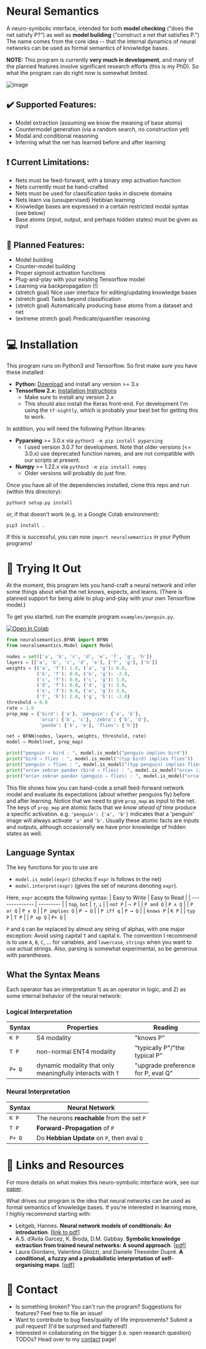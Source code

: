 # Neural Semantics
A neuro-symbolic interface, intended for both **model checking** ("does the net satisfy P?") as well as **model building** ("construct a net that satisfies P.")  The name comes from the core idea -- that the internal dynamics of neural networks can be used as formal semantics of knowledge bases.

**NOTE:** This program is currently **very much in development**, and many of the planned features involve significant research efforts (this is my PhD).  So what the program can do right now is somewhat limited.  

![image](https://user-images.githubusercontent.com/7096372/168408611-afc0ed06-ade7-4854-98f8-e8d564765c33.png)

## :heavy_check_mark: Supported Features:
- Model extraction (assuming we know the meaning of base atoms)
- Countermodel generation (via a random search, no construction yet)
- Modal and conditional reasoning
- Inferring what the net has learned before and after learning

## ❗ Current Limitations:
- Nets must be feed-forward, with a binary step activation function
- Nets currently must be hand-crafted
- Nets must be used for classification tasks in discrete domains
- Nets learn via (unsupervised) Hebbian learning
- Knowledge bases are expressed in a certain restricted modal syntax (see below)
- Base atoms (input, output, and perhaps hidden states) must be given as input

## 📝 Planned Features:
- Model building
- Counter-model building
- Proper sigmoid activation functions
- Plug-and-play with your existing Tensorflow model
- Learning via backpropagation (!)
- (stretch goal) Nice user interface for editing/updating knowledge bases
- (stretch goal) Tasks beyond classification
- (stretch goal) Automatically producing base atoms from a dataset and net
- (extreme stretch goal) Predicate/quantifier reasoning

# 💻 Installation
This program runs on Python3 and Tensorflow.  So first make sure you have these installed:
- **Python:** [Download](https://www.python.org/downloads/) and install any version >= 3.x
- **Tensorflow 2.x:** [Installation Instructions](https://www.tensorflow.org/install/pip)
    - Make sure to install any version 2.x
    - This should also install the Keras front-end.
      For development I'm using the `tf-nightly`, which is probably your best bet for getting this to work.

In addition, you will need the following Python libraries:
- **Pyparsing** >= 3.0.x  via  `python3 -m pip install pyparsing`
    - I used version 3.0.7 for development.  Note that older versions
      (<= 3.0.x) use deprecated function names, and are not compatible
      with our scripts at present.
- **Numpy** >= 1.22.x  via  `python3 -m pip install numpy`
    - Older versions will probably do just fine.

Once you have all of the dependencies installed, clone this repo and run (within this directory):
```
python3 setup.py install
```
or, if that doesn't work (e.g. in a Google Colab environment):
```
pip3 install .
```
If this is successful, you can now `import neuralsemantics` in your Python programs!


# :brain: Trying It Out
At the moment, this program lets you hand-craft a neural network and infer some things about what the net knows, expects, and learns.  (There is planned support for being able to plug-and-play with your own Tensorflow model.) 

To get you started, run the example program `examples/penguin.py`.

[![Open In Colab](https://colab.research.google.com/assets/colab-badge.svg)](https://colab.research.google.com/drive/1IEBTRjvGWeIWUxW1tlDsY-FQjUBQS_Dp?usp=sharing)
```python
from neuralsemantics.BFNN import BFNN
from neuralsemantics.Model import Model

nodes = set(['a', 'b', 'c', 'd', 'e', 'f', 'g', 'h'])
layers = [['a', 'b', 'c', 'd', 'e'], ['f', 'g'], ['h']]
weights = {('a', 'f'): 1.0, ('a', 'g'): 0.0, 
           ('b', 'f'): 0.0, ('b', 'g'): -2.0, 
           ('c', 'f'): 0.0, ('c', 'g'): 3.0, 
           ('d', 'f'): 0.0, ('d', 'g'): 3.0,
           ('e', 'f'): 0.0, ('e', 'g'): 3.0,
           ('f', 'h'): 2.0, ('g', 'h'): -2.0}
threshold = 0.0
rate = 1.0
prop_map = {'bird': {'a'}, 'penguin': {'a', 'b'}, 
            'orca': {'b', 'c'}, 'zebra': {'b', 'd'}, 
            'panda': {'b', 'e'}, 'flies': {'h'}}

net = BFNN(nodes, layers, weights, threshold, rate)
model = Model(net, prop_map)

print("penguin → bird : ", model.is_model("penguin implies bird"))
print("bird ⇒ flies : ", model.is_model("(typ bird) implies flies"))
print("penguin ⇒ flies : ", model.is_model("(typ penguin) implies flies"))
print("orca+ zebra+ panda+ (bird ⇒ flies) : ", model.is_model("orca+ (zebra+ (panda+ ((typ bird) implies flies)))")) # should be True
print("orca+ zebra+ panda+ (penguin ⇒ flies) : ", model.is_model("orca+ (zebra+ (panda+ ((typ penguin) implies flies)))")) # should be False
```

This file shows how you can hand-code a small feed-forward network model and evaluate its expectations (about whether penguins fly) before and after learning.  Notice that we need to give `prop_map` as input to the net.  The keys of `prop_map` are atomic facts that _we know ahead of time_ produce a specific activation.  e.g. `'penguin': {'a', 'b'}` indicates that a 'penguin' image will always activate `'a'` and `'b'`.  Usually these atomic facts are inputs and outputs, although occasionally we have prior knowledge of hidden states as well.

## Language Syntax
The key functions for you to use are 
- `model.is_model(expr)` (checks if `expr` is follows in the net) 
- `model.interpret(expr)` (gives the set of neurons denoting `expr`).  

Here, `expr` accepts the following syntax:
| Easy to Write | Easy to Read |
| -------------- | --------- |
| `top`, `bot`   | `⊤`, `⊥` |
| `not P`        | `¬ P`     |
| `P and Q`      | `P ∧ Q`   |
| `P or Q`       | `P ∨ Q`   |
| `P implies Q`  | `P → Q`   |
| `P iff q`      | `P ↔ Q`   |
| `knows P`      | `K P`     |
| `typ P`        | `T P`     |
|  `P up Q`      | `P+ Q`    |

`P` and `Q` can be replaced by almost any string of alphas, with one major exception:  Avoid using capital `T` and capital `K`.  The convention I recommend is to use `A`, `B`, `C`, ... for variables, and `lowercase`, `strings` when you want to use actual strings.  Also, parsing is somewhat experimental, so be generous with parentheses.

## What the Syntax Means
Each operator has an interpretation 1) as an operator in logic, and 2) as some internal behavior of the neural network:

### Logical Interpretation
| Syntax      | Properties  | Reading |
| ----------- | -------------------|------------------------ |
| `K P`       | S4 modality  | "knows P" |
| `T P`       | non-normal ENT4 modality | "typically P"/"the typical P"  |
|  `P+ Q`     | dynamic modality that only meaningfully interacts with `T` | "upgrade preference for P, eval Q" |

### Neural Interpretation 
| Syntax      | Neural Network  |
| ----------- | ------------------------------------------- |
| `K P`       | The neurons **reachable** from the set `P`  |
| `T P`       | **Forward-Propagation** of `P`              |
|  `P+ Q`     | Do **Hebbian Update** on `P`, then eval `Q` |


# 🔗 Links and Resources
For more details on what makes this neuro-symbolic interface work, see our [paper](https://journals.flvc.org/FLAIRS/article/download/130735/133901).

What drives our program is the idea that neural networks can be used as formal semantics of knowledge bases.  If you're interested in learning more, I highly recommend starting with:

- Leitgeb, Hannes. **Neural network models of conditionals: An introduction**. [[link to pdf]](https://scholar.google.com/scholar?cluster=2702081425114400974&hl=en&as_sdt=0,15)
- A.S. d’Avila Garcez,  K. Broda, D.M. Gabbay.  **Symbolic knowledge extraction from trained neural
networks: A sound approach**.  [[pdf]](https://www.sciencedirect.com/science/article/pii/S0004370200000771/pdf?md5=f782984da6f1244a563048b352a31ce5&pid=1-s2.0-S0004370200000771-main.pdf)
- Laura Giordano, Valentina Gliozzi, and Daniele Theseider Dupré.  **A conditional, a fuzzy and a probabilistic interpretation
of self-organising maps**. [[pdf]](https://arxiv.org/pdf/2103.06854.pdf)

# :incoming_envelope: Contact
- Is something broken?  You can't run the program?  Suggestions for features?  Feel free to file an issue!
- Want to contribute to bug fixes/quality of life improvements?  Submit a pull request!  (I'd be surprised and flattered!)
- Interested in collaborating on the bigger (i.e. open research question) TODOs?  Head over to my [contact](https://ais-climber.github.io/contact/) page!
